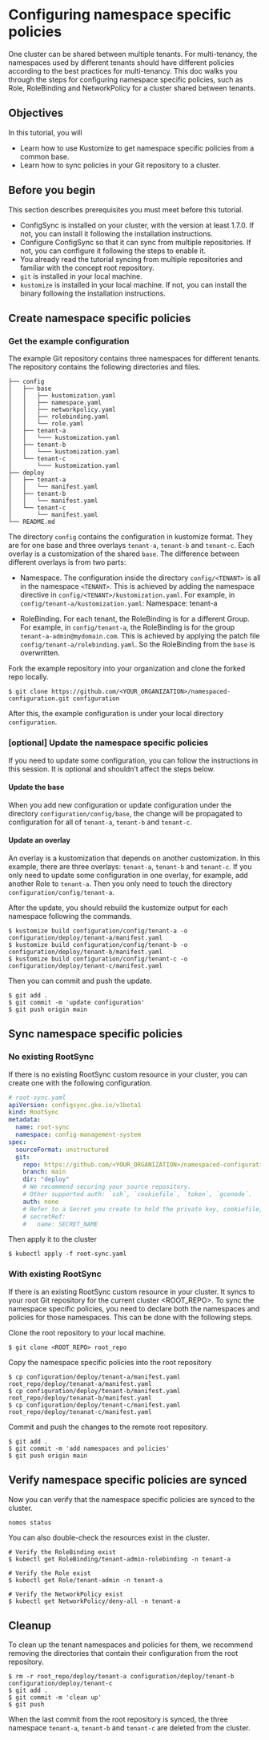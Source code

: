 # Configuring namespace specific policies

One cluster can be shared between multiple tenants. For multi-tenancy, the namespaces used by different tenants should have different policies according to the best practices for multi-tenancy. This doc walks you through the steps for configuring namespace specific policies, such as Role, RoleBinding and NetworkPolicy for a cluster shared between tenants.

## Objectives
In this tutorial, you will
- Learn how to use Kustomize to get namespace specific policies from a common base.
- Learn how to sync policies in your Git repository to a cluster.

## Before you begin
This section describes prerequisites you must meet before this tutorial.
- ConfigSync is installed on your cluster, with the version at least 1.7.0. If not, you can install it following the installation instructions.
- Configure ConfigSync so that it can sync from multiple repositories. If not, you can configure it following the steps to enable it.
- You already read the tutorial syncing from multiple repositories and familiar with the concept root repository.
- `git` is installed in your local machine.
- `kustomize` is installed in your local machine. If not, you can install the binary following the installation instructions.

## Create namespace specific policies

### Get the example configuration
The example Git repository contains three namespaces for different tenants. The repository contains the  following directories and files.
```
├── config
│   ├── base
│   │   ├── kustomization.yaml
│   │   ├── namespace.yaml
│   │   ├── networkpolicy.yaml
│   │   ├── rolebinding.yaml
│   │   └── role.yaml
│   ├── tenant-a
│   │   └─── kustomization.yaml
│   ├── tenant-b
│   │   └─── kustomization.yaml
│   └── tenant-c
│       └─── kustomization.yaml
├── deploy
│   ├── tenant-a
│   │   └── manifest.yaml
│   ├── tenant-b
│   │   └── manifest.yaml
│   └── tenant-c
│       └── manifest.yaml
└── README.md
```

The directory `config` contains the configuration in kustomize format. They are for one base and  three overlays `tenant-a`, `tenant-b` and `tenant-c`. Each overlay is a customization of the shared `base`. The difference between different overlays is from two parts:
- Namespace. The configuration inside the directory `config/<TENANT>` is all in the namespace `<TENANT>`. This is achieved by adding the namespace directive in `config/<TENANT>/kustomization.yaml`. For example, in `config/tenant-a/kustomization.yaml`:
Namespace: tenant-a

- RoleBinding. For each tenant, the RoleBinding is for a different Group. For example, in `config/tenant-a`, the RoleBinding is for the group `tenant-a-admin@mydomain.com`. This is achieved by applying the patch file `config/tenant-a/rolebinding.yaml`. So the RoleBinding from the `base` is overwritten.

Fork the example repository into your organization and clone the forked repo locally.

```
$ git clone https://github.com/<YOUR_ORGANIZATION>/namespaced-configuration.git configuration
```

After this, the example configuration is under your local directory `configuration`.

### [optional] Update the namespace specific policies
If you need to update some configuration, you can follow the instructions in this session. It is optional and shouldn’t affect the steps below.
#### Update the base
When you add new configuration or update configuration under the directory `configuration/config/base`, the change will be propagated to configuration for all of `tenant-a`, `tenant-b` and `tenant-c`.
#### Update an overlay
An overlay is a kustomization that depends on another customization. In this example, there are three overlays: `tenant-a`, `tenant-b` and `tenant-c`. If you only need to update some configuration in one overlay, for example, add another Role to  `tenant-a`. Then you only need to touch the directory `configuration/config/tenant-a`.


After the update, you should rebuild the kustomize output for each namespace following the commands.
```
$ kustomize build configuration/config/tenant-a -o configuration/deploy/tenant-a/manifest.yaml
$ kustomize build configuration/config/tenant-b -o configuration/deploy/tenant-b/manifest.yaml
$ kustomize build configuration/config/tenant-c -o configuration/deploy/tenant-c/manifest.yaml
```

Then you can commit and push the update.

```
$ git add .
$ git commit -m 'update configuration'
$ git push origin main
```

## Sync namespace specific policies

### No existing RootSync
If there is no existing RootSync custom resource in your cluster, you can create one with the following configuration.

```yaml
# root-sync.yaml
apiVersion: configsync.gke.io/v1beta1
kind: RootSync
metadata:
  name: root-sync
  namespace: config-management-system
spec:
  sourceFormat: unstructured
  git:
    repo: https://github.com/<YOUR_ORGANIZATION>/namespaced-configuration.git
    branch: main
    dir: "deploy"
    # We recommend securing your source repository.
    # Other supported auth: `ssh`, `cookiefile`, `token`, `gcenode`.
    auth: none
    # Refer to a Secret you create to hold the private key, cookiefile, or token.
    # secretRef:
    #   name: SECRET_NAME
```

Then apply it to the cluster

```shell script
$ kubectl apply -f root-sync.yaml
```

### With existing RootSync
If there is an existing RootSync custom resource in your cluster. It syncs to your root Git repository for the current cluster <ROOT_REPO>. To sync the namespace specific policies, you need to declare both the namespaces and policies for those namespaces. This can be done with the following steps.

Clone the root repository to your local machine.
```
$ git clone <ROOT_REPO> root_repo
```

Copy the namespace specific policies into the root repository

```
$ cp configuration/deploy/tenant-a/manifest.yaml  root_repo/deploy/tenanat-a/manifest.yaml
$ cp configuration/deploy/tenant-b/manifest.yaml  root_repo/deploy/tenanat-b/manifest.yaml
$ cp configuration/deploy/tenant-c/manifest.yaml  root_repo/deploy/tenanat-c/manifest.yaml
```

Commit and push the changes to the remote root repository.

```
$ git add .
$ git commit -m 'add namespaces and policies'
$ git push origin main
```

## Verify namespace specific policies are synced
Now you can verify that the namespace specific policies are synced to the cluster.

```
nomos status
```

You can also double-check the resources exist in the cluster.

```
# Verify the RoleBinding exist
$ kubectl get RoleBinding/tenant-admin-rolebinding -n tenant-a

# Verify the Role exist
$ kubectl get Role/tenant-admin -n tenant-a

# Verify the NetworkPolicy exist
$ kubectl get NetworkPolicy/deny-all -n tenant-a
```


## Cleanup
To clean up the tenant namespaces and policies for them, we recommend removing the directories that contain their configuration from the root repository.

```
$ rm -r root_repo/deploy/tenant-a configuration/deploy/tenant-b configuration/deploy/tenant-c
$ git add .
$ git commit -m 'clean up'
$ git push
```

When the last commit from the root repository is synced, the three namespace `tenant-a`, `tenant-b` and `tenant-c` are deleted from the cluster.


